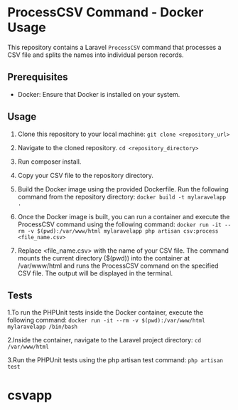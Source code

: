 # ProcessCSV Command - Docker Usage

This repository contains a Laravel `ProcessCSV` command that processes a CSV file and splits the names into individual person records.

## Prerequisites

- Docker: Ensure that Docker is installed on your system.

## Usage

1. Clone this repository to your local machine:
   ``git clone <repository_url> ``

2. Navigate to the cloned repository.
`` cd <repository_directory> ``
3. Run composer install.

4. Copy your CSV file to the repository directory. 
5. Build the Docker image using the provided Dockerfile. Run the following command from the repository directory:
   `` docker build -t mylaravelapp . ``
6. Once the Docker image is built, you can run a container and execute the ProcessCSV command using the following command:
``docker run -it --rm -v $(pwd):/var/www/html mylaravelapp php artisan csv:process <file_name.csv>
   ``

7. Replace <file_name.csv> with the name of your CSV file.
The command mounts the current directory ($(pwd)) into the container at /var/www/html and runs the ProcessCSV command on the specified CSV file.
The output will be displayed in the terminal.

## Tests

1.To run the PHPUnit tests inside the Docker container, execute the following command:
```docker run -it --rm -v $(pwd):/var/www/html mylaravelapp /bin/bash```

2.Inside the container, navigate to the Laravel project directory:
``cd /var/www/html``

3.Run the PHPUnit tests using the php artisan test command:
``php artisan test``
# csvapp
